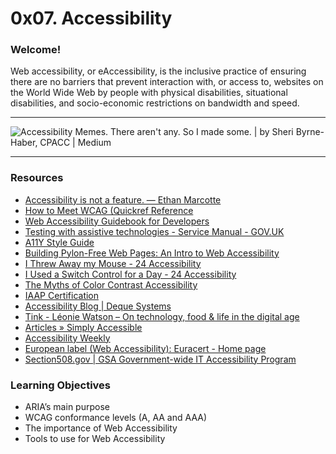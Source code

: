 # 0x07. Accessibility

### Welcome!

Web accessibility, or eAccessibility, is the inclusive practice of ensuring there are no barriers that prevent interaction with, or access to, websites on the World Wide Web by people with physical disabilities, situational disabilities, and socio-economic restrictions on bandwidth and speed.

------

![Accessibility Memes. There aren't any. So I made some. | by Sheri  Byrne-Haber, CPACC | Medium](https://miro.medium.com/max/779/1*ps4yZyzeUv-8JvBwyETDvQ.jpeg)

------

### Resources

- [Accessibility is not a feature. — Ethan Marcotte](https://intranet.hbtn.io/rltoken/UTlxQ9qb213Y6SP7kuCsPQ)
- [How to Meet WCAG (Quickref Reference](https://intranet.hbtn.io/rltoken/8c9nVrmNWVJ--pUn1dmKVQ)
- [Web Accessibility Guidebook for Developers](https://intranet.hbtn.io/rltoken/l-XGxAh6sCv8_IahP5izxg)
- [Testing with assistive technologies - Service Manual - GOV.UK](https://intranet.hbtn.io/rltoken/bMm4g4OpeE-Iqxdtzlu0ig)
- [A11Y Style Guide](https://intranet.hbtn.io/rltoken/1q0B-A6MYnUuTPZOdKgIsg)
- [Building Pylon-Free Web Pages: An Intro to Web Accessibility](https://intranet.hbtn.io/rltoken/66RMpeHXTYIc7NgoMHPihQ)
- [I Threw Away my Mouse - 24 Accessibility](https://intranet.hbtn.io/rltoken/8PcPbGbZvmBtnn9dTB2LLQ)
- [I Used a Switch Control for a Day - 24 Accessibility](https://intranet.hbtn.io/rltoken/B7CCmybCPdoR-vy0Ljf_Kw)
- [The Myths of Color Contrast Accessibility](https://intranet.hbtn.io/rltoken/RHFJ-QN-x6sBgYDHNmAmhg)
- [IAAP Certification](https://intranet.hbtn.io/rltoken/lEgyRyRG4A4RFaD6R-RT2A)
- [Accessibility Blog | Deque Systems](https://intranet.hbtn.io/rltoken/F6MKiJDGC7oahx5l1PG4tA)
- [Tink - Léonie Watson – On technology, food & life in the digital age](https://intranet.hbtn.io/rltoken/e2vhJAVwJgCSj_qWh5d9OA)
- [Articles » Simply Accessible](https://intranet.hbtn.io/rltoken/JMoCv9TlEIkMM6KGXcBIlA)
- [Accessibility Weekly](https://intranet.hbtn.io/rltoken/46XM-mspubGF2aZaPLtlTQ)
- [European label (Web Accessibility): Euracert - Home page](https://intranet.hbtn.io/rltoken/DsxGlFcMObADMOuJ6y8nDw)
- [Section508.gov | GSA Government-wide IT Accessibility Program](https://intranet.hbtn.io/rltoken/bwPuWIeb6MMZCopmv5KJOA)

### Learning Objectives

- ARIA’s main purpose
- WCAG conformance levels (A, AA and AAA)
- The importance of Web Accessibility
- Tools to use for Web Accessibility
